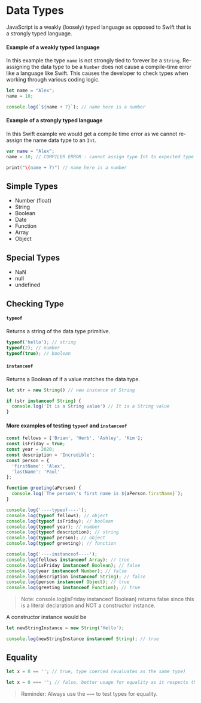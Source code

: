 # Data Types

JavaScript is a weakly (loosely) typed language as opposed to Swift that is a strongly typed language. 

#### Example of a weakly typed language

In this example the type `name` is not strongly tied to forever be a `String`. Re-assigning the data type to be a `Number` does not cause a compile-time error like a language like Swift. This causes the developer to check types when working through various coding logic. 

```javascript 
let name = "Alex"; 
name = 10; 

console.log(`${name + 7}`); // name here is a number
```

#### Example of a strongly typed language

In this Swift example we would get a compile time error as we cannot re-assign the name data type to an `Int`. 

```swift 
var name = "Alex";
name = 10; // COMPILER ERROR - cannot assign type Int to expected type String

print("\(name + 7)") // name here is a number
```


## Simple Types 

* Number (float) 
* String 
* Boolean
* Date
* Function 
* Array 
* Object 

## Special Types 

* NaN
* null 
* undefined

## Checking Type 

#### `typeof` 

Returns a string of the data type primitive. 

```javascript 
typeof('hello'); // string 
typeof(2); // number 
typeof(true); // boolean
```

#### `instanceof`

Returns a Boolean of if a value matches the data type. 

```javascript 
let str = new String() // new instance of String

if (str instanceof String) {
  console.log('It is a String value') // It is a String value
} 
```

#### More examples of testing `typeof` and `instanceof`

```javascript 
const fellows = ['Brian', 'Herb', 'Ashley', 'Kim']; 
const isFriday = true; 
const year = 2020;
const description = 'Incredible'; 
const person = {
  'firstName': 'Alex',
  'lastName': 'Paul'
};

function greeting(aPerson) {
  console.log(`The person\'s first name is ${aPerson.firstName}`);
}

console.log('----typeof----');
console.log(typeof fellows); // object
console.log(typeof isFriday); // boolean
console.log(typeof year); // number
console.log(typeof description); // string
console.log(typeof person); // object
console.log(typeof greeting); // function

console.log('----instanceof----');
console.log(fellows instanceof Array); // true 
console.log(isFriday instanceof Boolean); // false 
console.log(year instanceof Number); // false 
console.log(description instanceof String); // false 
console.log(person instanceof Object); // true
console.log(greeting instanceof Function); // true
```

> Note: console.log(isFriday instanceof Boolean) returns false since this is a literal declaration and NOT a constructor instance.

A constructor instance would be 

```javascript 
let newStringInstance = new String('Hello'); 

console.log(newStringInstance instanceof String); // true 
```


## Equality 

```javascript 
let x = 0 == ''; // true, type coerced (evaluates as the same type) 

let x = 0 === ''; // false, better usage for equality as it respects the types in the case of `===`
```

> Reminder: Always use the `===` to test types for equality. 
